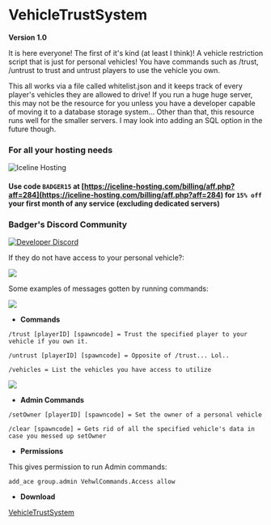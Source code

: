 # VehicleTrustSystem

**Version 1.0**

It is here everyone! The first of it's kind \(at least I think\)! A vehicle restriction script that is just for personal vehicles! You have commands such as /trust, /untrust to trust and untrust players to use the vehicle you own.

This all works via a file called whitelist.json and it keeps track of every player's vehicles they are allowed to drive! If you run a huge huge server, this may not be the resource for you unless you have a developer capable of moving it to a database storage system... Other than that, this resource runs well for the smaller servers. I may look into adding an SQL option in the future though.

### For all your hosting needs

![Iceline Hosting](https://i.gyazo.com/24c65c27acc53ce0656cda7e7ed29230.gif)

#### Use code `BADGER15` at [https://iceline-hosting.com/billing/aff.php?aff=284](https://iceline-hosting.com/billing/aff.php?aff=284) for `15% off` your first month of any service \(excluding dedicated servers\)

### Badger's Discord Community

[![Developer Discord](https://discordapp.com/api/guilds/597445834153525298/widget.png?style=banner4)](https://discord.com/invite/WjB5VFz)

If they do not have access to your personal vehicle?: 

![](https://i.gyazo.com/224097368c55014475e89f25299d03ea.gif)

Some examples of messages gotten by running commands: 

![](https://i.gyazo.com/f982903a9c8deb6bee619340f4c8c9ce.png)

* **Commands**

`/trust [playerID] [spawncode] = Trust the specified player to your vehicle if you own it.`

`/untrust [playerID] [spawncode] = Opposite of /trust... Lol..`

`/vehicles = List the vehicles you have access to utilize`

![](https://i.gyazo.com/d89b1a0c98572b0bdcc2561d7d6a1dfd.png)

* **Admin Commands**

`/setOwner [playerID] [spawncode] = Set the owner of a personal vehicle`

`/clear [spawncode] = Gets rid of all the specified vehicle's data in case you messed up setOwner`

* **Permissions**

This gives permission to run Admin commands:

```text
add_ace group.admin VehwlCommands.Access allow
```

* **Download**

[VehicleTrustSystem](https://github.com/TheWolfBadger/VehicleTrustSystem)

